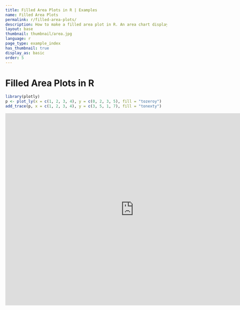 ```yaml
---
title: Filled Area Plots in R | Examples
name: Filled Area Plots
permalink: r/filled-area-plots/
description: How to make a filled area plot in R. An area chart displays a solid color between the traces of a graph.
layout: base
thumbnail: thumbnail/area.jpg
language: r
page_type: example_index
has_thumbnail: true
display_as: basic
order: 5
---
```



# Filled Area Plots in R


```r
library(plotly)
p <- plot_ly(x = c(1, 2, 3, 4), y = c(0, 2, 3, 5), fill = "tozeroy")
add_trace(p, x = c(1, 2, 3, 4), y = c(3, 5, 1, 7), fill = "tonexty")
```

<iframe height="600" id="igraph" scrolling="no" seamless="seamless" src="https://plot.ly/~RPlotBot/217.embed" width="800" frameBorder="0"></iframe>
